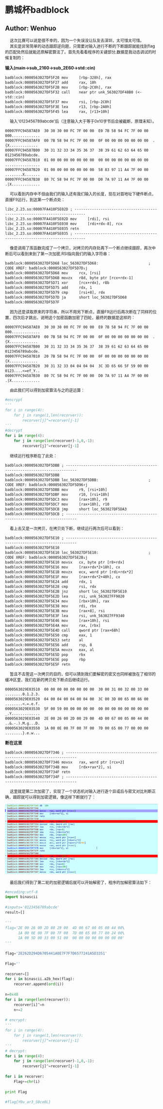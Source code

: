 # 鹏城杯badblock
## Author: Wenhuo

&nbsp;&nbsp;&nbsp;&nbsp;<font size=2>这次比赛可以说是很不幸的，因为一个失误没让队友去深圳，太可惜太可惜。</font></br>
&nbsp;&nbsp;&nbsp;&nbsp;<font size=2>其实是非常简单的动态跟踪逆向题，只需要对输入进行不断的下断跟踪就能找到flag的匹配处然后就能还原解密算法了。首先先看看程序的关键部分,数据是我动态调试的时候复制的：</font></br>

**输入(main->sub_2160->sub_2E60->std::cin)**</br>

```
badblock:0000563027DF5F20 mov     [rbp-328h], rax
badblock:0000563027DF5F27 add     rax, 10h
badblock:0000563027DF5F2B mov     [rbp-2C0h], rax
badblock:0000563027DF5F32 call    near ptr unk_563027DF48B0 (<-std::cin)
badblock:0000563027DF5F37 mov     rsi, [rbp-2C0h]
badblock:0000563027DF5F3E lea     r13, [rbp-2A0h]
badblock:0000563027DF5F45 lea     rax, [r13+10h]
```
&nbsp;&nbsp;&nbsp;&nbsp;<font size=2>输入'0123456789abcde'后（注意输入大于等于0x10字节后会被截断，原理未知）。</font></br>
```
00007FFC94587AE0  30 30 30 00 FC 7F 00 00  E0 7B 58 94 FC 7F 00 00  000.............
00007FFC94587AF0  00 7B 58 94 FC 7F 00 00  0F 00 00 00 00 00 00 00  .{X.............
00007FFC94587B00  30 31 32 33 34 35 36 37  38 39 61 62 63 64 65 00  0123456789abcde.
00007FFC94587B10  01 00 00 00 00 00 00 00  00 00 00 00 00 00 00 00  ................
00007FFC94587B20  01 00 00 00 00 00 00 00  58 83 97 11 A4 7F 00 00  ........X.......
00007FFC94587B30  80 7C 58 94 FC 7F 00 00  D0 7A 97 11 A4 7F 00 00  .|X.............
```

&nbsp;&nbsp;&nbsp;&nbsp;<font size=2>可以看到内存中不但由我们的输入还有我们输入的长度，现在对首地址下硬件断点，直接F9运行，到达第一个断点处：</font></br>

```
libc_2.23.so:00007FA410F5E02D ; ---------------------------------------------------------------------------
libc_2.23.so:00007FA410F5E02D mov     [rdi], rsi
libc_2.23.so:00007FA410F5E030 mov     [rdi+rdx-8], rcx
libc_2.23.so:00007FA410F5E035 retn
libc_2.23.so:00007FA410F5E035 ; ---------------------------------------------------------------------------
```
&nbsp;&nbsp;&nbsp;&nbsp;<font size=2>像是调用了库函数完成了一个拷贝，对拷贝的内存处再下一个断点继续跟踪，再次中断后可以看到来到了第一次加密,RSI指向我们的输入字符串：</font></br>

```
badblock:0000563027DF5D68 loc_563027DF5D68:                       ; CODE XREF: badblock:0000563027DF5D7D↓j
badblock:0000563027DF5D68 mov     rcx, [rsi]
badblock:0000563027DF5D6B movzx   r8d, byte ptr [rcx+rdx-1]
badblock:0000563027DF5D71 xor     [rcx+rdx], r8b
badblock:0000563027DF5D75 add     rdx, 1
badblock:0000563027DF5D79 cmp     [rsi+8], rdx
badblock:0000563027DF5D7D ja      short loc_563027DF5D68
badblock:0000563027DF5D7F
```
&nbsp;&nbsp;&nbsp;&nbsp;<font size=2>因为还是读取原来的字符串，所以不用另下断点，直接F9运行后再次断在了同样的位置，四次后才跳出，说明这个加密函数加密了四轮，最终的数据是这样的：</font></br>

```
00007FFC94587AE0  30 30 30 00 FC 7F 00 00  E0 7B 58 94 FC 7F 00 00  000.............
00007FFC94587AF0  00 7B 58 94 FC 7F 00 00  0F 00 00 00 00 00 00 00  .{X.............
00007FFC94587B00  30 31 32 33 34 35 36 37  38 39 61 62 63 64 65 00  0123456789abcde.
00007FFC94587B10  20 7B 58 94 FC 7F 00 00  0F 00 00 00 00 00 00 00   {X.............
00007FFC94587B20  30 31 32 33 04 04 04 04  3C 3D 65 66 5F 59 00 00  0123....<=ef_Y..
00007FFC94587B30  80 7C 58 94 FC 7F 00 00  D0 7A 97 11 A4 7F 00 00  .|X.............
```
&nbsp;&nbsp;&nbsp;&nbsp;<font size=2>由此我们可以得到加密算法与之的逆运算：</font></br>

```python
#encrypt
'''
for i in range(4):
    for j in range(1,len(recorver)):
        recorver[j]^=recorver[j-1]
'''
#decrypt
for i in range(4):
    for j in range(len(recorver)-1,0,-1):
        recorver[j]^=recorver[j-1]

```

&nbsp;&nbsp;&nbsp;&nbsp;<font size=2>继续运行程序断在了此处：</font></br>

```
badblock:0000563027DF5DBB ; ---------------------------------------------------------------------------
badblock:0000563027DF5DBB
badblock:0000563027DF5DBB loc_563027DF5DBB:                       ; CODE XREF: badblock:0000563027DF5D96↑j
badblock:0000563027DF5DBB mov     r9, [rsi+10h]
badblock:0000563027DF5DBF mov     r10, [rsi+18h]
badblock:0000563027DF5DC3 mov     [rax+10h], r9
badblock:0000563027DF5DC7 mov     [rax+18h], r10
badblock:0000563027DF5DCB jmp     short loc_563027DF5DA3
badblock:0000563027DF5DCB ; ---------------------------------------------------------------------------
```

&nbsp;&nbsp;&nbsp;&nbsp;<font size=2>看上去又是一次拷贝，在拷贝处下断，继续运行两次后可以看到：</font></br>

```
badblock:0000563027DF5E10 ; ---------------------------------------------------------------------------
badblock:0000563027DF5E10
badblock:0000563027DF5E10 loc_563027DF5E10:                       ; CODE XREF: badblock:0000563027DF5E2B↓j
badblock:0000563027DF5E10 movsx   cx, byte ptr [r8+rdx]
badblock:0000563027DF5E16 mov     [rax+rdx*2+18h], cx
badblock:0000563027DF5E1B movzx   ecx, word ptr [rdi+rdx*2]
badblock:0000563027DF5E1F mov     [rax+rdx*2+40h], cx
badblock:0000563027DF5E24 add     rdx, 1
badblock:0000563027DF5E28 cmp     rsi, rdx
badblock:0000563027DF5E2B jnz     short loc_563027DF5E10
badblock:0000563027DF5E2D lea     rsi, unk_563027FF9020
badblock:0000563027DF5E34 mov     [rbx+10h], rax
badblock:0000563027DF5E38 mov     rdi, rbx
badblock:0000563027DF5E3B mov     [rax+8], rsi
badblock:0000563027DF5E3F lea     rsi, unk_563027FF9340
badblock:0000563027DF5E46 mov     [rax+10h], rsi
badblock:0000563027DF5E4A mov     rax, [rbx]
badblock:0000563027DF5E4D call    qword ptr [rax+68h]
badblock:0000563027DF5E50 cmp     eax, 1
badblock:0000563027DF5E53 setz    al
badblock:0000563027DF5E56 add     rsp, 8
badblock:0000563027DF5E5A movzx   eax, al
badblock:0000563027DF5E5D pop     rbx
badblock:0000563027DF5E5E pop     rbp
badblock:0000563027DF5E5F retn
```

&nbsp;&nbsp;&nbsp;&nbsp;<font size=2>暂且不去管这一次拷贝的目的，但可以猜到我们要解密的密文也同样被放在了相邻的缓冲区里，我们在新的拷贝处下断点后继续运行。</font></br>

```
0000563029E03510  00 00 00 00 00 00 00 00  30 00 31 00 32 00 33 00  ........0.1.2.3.
0000563029E03520  04 00 04 00 04 00 04 00  3C 00 3D 00 65 00 66 00  ........<.=.e.f.
0000563029E03530  5F 00 59 00 00 00 00 00  00 00 00 00 00 00 00 00  _.Y.............
0000563029E03540  2E 00 26 00 2D 00 29 00  4D 00 67 00 05 00 44 00  ..&.-.).M.g...D.
0000563029E03550  1A 00 0E 00 7F 00 7F 00  7D 00 65 00 77 00 00 00  ........}.e.w...
```

**断在这里**
```
badblock:0000563027DF7346 ; ---------------------------------------------------------------------------
badblock:0000563027DF7346 movsx   rax, word ptr [rcx+2]
badblock:0000563027DF734B mov     [rdx+rax*2], si
badblock:0000563027DF734F retn
badblock:0000563027DF734F ; ---------------------------------------------------------------------------
```
&nbsp;&nbsp;&nbsp;&nbsp;<font size=2>这里就是第二次加密了，实现了一个状态机对输入进行逐个异或后与密文对比判断正确，跟踪就可以得到加密逻辑，像这样下断就行了：</font></br>

![badblock](../../screenshot/badblock/badblock.png)

&nbsp;&nbsp;&nbsp;&nbsp;<font size=2>最后我们得到了第二轮的加密逻辑后就可以开始解密了，程序的加解密算法如下：</font></br>

```python
#encoding:utf-8
import binascii

#inputs='0123456789abcde'
result=[]

'''
flag='2E 00 26 00 2D 00 29 00  4D 00 67 00 05 00 44 00\
      1A 00 0E 00 7F 00 7F 00  7D 00 65 00 77 00 24 00\
      1A 00 5D 00 33 00 51 00  00 00 00 00 00 00 00 00'
'''

flag='2E262D294D6705441A0E7F7F7D6577241A5D3351'

Flag=''

recorver=[]
for i in binascii.a2b_hex(flag):
    recorver.append(ord(i))

n=0x48
for i in range(len(recorver)):
    recorver[i]^=n
    n+=2

# encrypt:
'''
for i in range(4):
    for j in range(1,len(recorver)):
        recorver[j]^=recorver[j-1]
'''
# decrypt:
for i in range(4):
    for j in range(len(recorver)-1,0,-1):
        recorver[j]^=recorver[j-1]

for i in recorver:
    Flag+=chr(i)

print Flag

#flag{Y0u_ar3_S0co0L}

```
